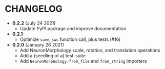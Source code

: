 # CHANGELOG

-   **0.2.2** (July 24 2021)
    -   Update PyPI package and improve documentation
-   **0.2.1**
    -   Optimize `save_swc` function call, plus tests (#16)
-   **0.2.0** (January 26 2021)
    -   Add NeuronMorphology scale, rotation, and translation operations
    -   Add a (seedling of a) test-suite
    -   Add `NeuronMorphology.from_file` and `from_string` importers
